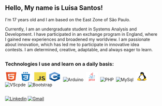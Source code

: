 ## Hello, My name is Luisa Santos!
I'm 17 years old and I am based on the East Zone of São Paulo.

Currently, I am an undergraduate student in Systems Analysis and Development. I have participated in an exchange program in England, where I gained new experiences and broadened my worldview. I am passionate about innovation, which has led me to participate in innovative idea contests. I am determined, creative, adaptable, and always eager to learn.

##

### Technologies I use and learn on a daily basis:

<p>
<img src="https://github.com/devicons/devicon/blob/master/icons/html5/html5-original.svg" title="HTML5" alt="HTML" width="40" height="30"/>&nbsp;
<img src="https://github.com/devicons/devicon/blob/master/icons/css3/css3-plain-wordmark.svg"  title="CSS3" alt="CSS" width="40" height="30"/>&nbsp;
<img src="https://github.com/devicons/devicon/blob/master/icons/javascript/javascript-original.svg" title="JavaScript" alt="JavaScript" width="40" height="30"/>&nbsp; 
<img src="https://github.com/devicons/devicon/blob/master/icons/cplusplus/cplusplus-original.svg" title="cplusplus" alt="cplusplus" width="40" height="30"/>&nbsp;
<img src="https://cdn.jsdelivr.net/gh/devicons/devicon/icons/arduino/arduino-original.svg" title="Arduino" alt="Arduino" width="40" height="30"/>&nbsp;
<img src="https://github.com/devicons/devicon/blob/master/icons/java/java-original-wordmark.svg" title="Java" alt="Java" width="40" height="30"/>&nbsp;
<img src="https://cdn.jsdelivr.net/gh/devicons/devicon/icons/php/php-plain.svg" title="PHP" alt="PHP" width="40" height="30" />&nbsp;  
<img src="https://cdn.jsdelivr.net/gh/devicons/devicon/icons/mysql/mysql-original.svg" title="MySql" alt="MySql" width="40" height="30" />&nbsp;
<img src="https://raw.githubusercontent.com/devicons/devicon/master/icons/linux/linux-original.svg" title="Linux" alt="Linux" width="40" height="30"/>&nbsp;
<img src="https://cdn.jsdelivr.net/gh/devicons/devicon/icons/vscode/vscode-original.svg" title="VScode" alt="VScpde" width="40"height="30"/>&nbsp;
<img src="https://cdn.jsdelivr.net/gh/devicons/devicon/icons/bootstrap/bootstrap-original-wordmark.svg" title="Bootstrap" alt="Bootstrap" width="40"height="30"/>&nbsp;
</p>

##

[![Linkedin](https://img.shields.io/badge/LinkedIn-%23000000?style=for-the-badge&logo=linkedin&logoColor=white)](https://www.linkedin.com/in/luisasantossilva/?lipi=urn%3Ali%3Apage%3Ad_flagship3_feed%3BDbTYdw%2FeSpiH%2Bgs%2BIhKEfQ%3D%3D)
[![Gmail](https://img.shields.io/badge/Gmail-000000?style=for-the-badge&logo=gmail&logoColor=white)](mailto:luisasantossilvaa@gmail.com)


